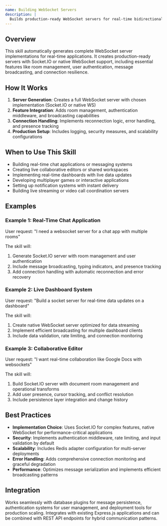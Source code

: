 ```yaml
---
name: Building WebSocket Servers
description: |
  Builds production-ready WebSocket servers for real-time bidirectional communication using Socket.IO or native WebSocket implementations. Automatically generates servers with room management, authentication, broadcasting, presence tracking, and connection handling. Triggers when users mention "websocket server", "real-time communication", "socket server", "live chat", "real-time updates", "bidirectional messaging", or need instant data synchronization between clients.
---
```


## Overview

This skill automatically generates complete WebSocket server implementations for real-time applications. It creates production-ready servers with Socket.IO or native WebSocket support, including essential features like room management, user authentication, message broadcasting, and connection resilience.

## How It Works

1. **Server Generation**: Creates a full WebSocket server with chosen implementation (Socket.IO or native WS)
2. **Feature Integration**: Adds room management, authentication middleware, and broadcasting capabilities
3. **Connection Handling**: Implements reconnection logic, error handling, and presence tracking
4. **Production Setup**: Includes logging, security measures, and scalability configurations

## When to Use This Skill

- Building real-time chat applications or messaging systems
- Creating live collaborative editors or shared workspaces
- Implementing real-time dashboards with live data updates
- Developing multiplayer games or interactive applications
- Setting up notification systems with instant delivery
- Building live streaming or video call coordination servers

## Examples

### Example 1: Real-Time Chat Application
User request: "I need a websocket server for a chat app with multiple rooms"

The skill will:
1. Generate Socket.IO server with room management and user authentication
2. Include message broadcasting, typing indicators, and presence tracking
3. Add connection handling with automatic reconnection and error recovery

### Example 2: Live Dashboard System  
User request: "Build a socket server for real-time data updates on a dashboard"

The skill will:
1. Create native WebSocket server optimized for data streaming
2. Implement efficient broadcasting for multiple dashboard clients
3. Include data validation, rate limiting, and connection monitoring

### Example 3: Collaborative Editor
User request: "I want real-time collaboration like Google Docs with websockets"

The skill will:
1. Build Socket.IO server with document room management and operational transforms
2. Add user presence, cursor tracking, and conflict resolution
3. Include persistence layer integration and change history

## Best Practices

- **Implementation Choice**: Uses Socket.IO for complex features, native WebSocket for performance-critical applications
- **Security**: Implements authentication middleware, rate limiting, and input validation by default
- **Scalability**: Includes Redis adapter configuration for multi-server deployments
- **Error Handling**: Adds comprehensive connection monitoring and graceful degradation
- **Performance**: Optimizes message serialization and implements efficient broadcasting patterns

## Integration

Works seamlessly with database plugins for message persistence, authentication systems for user management, and deployment tools for production scaling. Integrates with existing Express.js applications and can be combined with REST API endpoints for hybrid communication patterns.